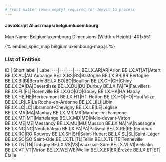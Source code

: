```yaml
---
# Front matter (even empty) required for Jekyll to process
---
```


#### JavaScript Alias: maps/belgiumluxembourg

Map Name: Belgiumluxembourg
Dimensions (Width x Height): 401x551



{% embed_spec_map belgiumluxembourg-map.js %}

### List of Entities

ID | Short label | Label
---|---|---|---
BE.LX.AR|AR|Arlon
BE.LX.AT|AT|Attert
BE.LX.AU|AU|Aubange
BE.LX.BS|BS|Bastogne
BE.LX.BR|BR|Bertogne
BE.LX.BI|BI|Bertrix
BE.LX.BO|BO|Bouillon
BE.LX.CH|CH|Chiny
BE.LX.DA|DA|Daverdisse
BE.LX.DU|DU|Durbuy
BE.LX.FA|FA|Fauvillers
BE.LX.FL|FL|Florenville
BE.LX.GO|GO|Gouvy
BE.LX.HA|HA|Habay
BE.LX.HE|HE|Herbeumont
BE.LX.HT|HT|Hotton
BE.LX.HO|HO|Houffalize
BE.LX.LR|LR|La Roche-en-Ardenne
BE.LX.LI|LI|Libin
BE.LX.LC|LC|Libramont-Chevigny
BE.LX.LE|LE|Léglise
BE.LX.MA|MA|Manhay
BE.LX.MR|MR|Marche-en-Famenne
BE.LX.MT|MT|Martelange
BE.LX.MD|MD|Meix-devant-Virton
BE.LX.ME|ME|Messancy
BE.LX.MU|MU|Musson
BE.LX.NA|NA|Nassogne
BE.LX.NC|NC|Neufchâteau
BE.LX.PA|PA|Paliseul
BE.LX.RE|RE|Rendeux
BE.LX.RO|RO|Rouvroy
BE.LX.SH|SH|Saint-Hubert
BE.LX.SL|SL|Saint-Léger
BE.LX.SO|SO|Saint-Ode
BE.LX.TL|TL|Tellin
BE.LX.TE|TE|Tenneville
BE.LX.TN|TN|Tintigny
BE.LX.VS|VS|Vaux-sur-Sûre
BE.LX.VI|VI|Vielsalm
BE.LX.VT|VT|Virton
BE.LX.WE|WE|Wellin
BE.LX.ER|ER|Érezée
BE.LX.ET|ET|Étalle

